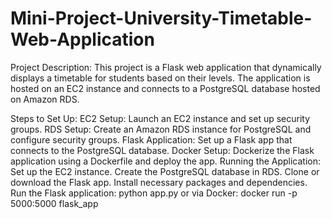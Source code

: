 # Mini-Project-University-Timetable-Web-Application

Project Description:
This project is a Flask web application that dynamically displays a timetable for students based on their levels. The application is hosted on an EC2 instance and connects to a PostgreSQL database hosted on Amazon RDS.

Steps to Set Up:
EC2 Setup:
Launch an EC2 instance and set up security groups.
RDS Setup:
Create an Amazon RDS instance for PostgreSQL and configure security groups.
Flask Application:
Set up a Flask app that connects to the PostgreSQL database.
Docker Setup:
Dockerize the Flask application using a Dockerfile and deploy the app.
Running the Application:
Set up the EC2 instance.
Create the PostgreSQL database in RDS.
Clone or download the Flask app.
Install necessary packages and dependencies.
Run the Flask application:
python app.py or via Docker:
docker run -p 5000:5000 flask_app
